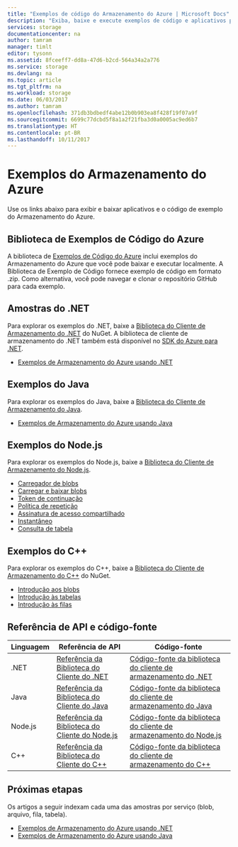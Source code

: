 ```yaml
---
title: "Exemplos de código do Armazenamento do Azure | Microsoft Docs"
description: "Exiba, baixe e execute exemplos de código e aplicativos para o Armazenamento do Azure. Descubra os exemplos de introdução aos blobs, filas, tabelas e arquivos usando as bibliotecas do cliente de armazenamento do .NET, Java, Node.js e C++."
services: storage
documentationcenter: na
author: tamram
manager: timlt
editor: tysonn
ms.assetid: 8fceeff7-dd8a-47d6-b2cd-564a34a2a776
ms.service: storage
ms.devlang: na
ms.topic: article
ms.tgt_pltfrm: na
ms.workload: storage
ms.date: 06/03/2017
ms.author: tamram
ms.openlocfilehash: 371db3bdbedf4abe12b0b903ea8f428f19f07a9f
ms.sourcegitcommit: 6699c77dcbd5f8a1a2f21fba3d0a0005ac9ed6b7
ms.translationtype: HT
ms.contentlocale: pt-BR
ms.lasthandoff: 10/11/2017
---
```

# <a name="azure-storage-samples"></a>Exemplos do Armazenamento do Azure

Use os links abaixo para exibir e baixar aplicativos e o código de exemplo do Armazenamento do Azure.

## <a name="azure-code-samples-library"></a>Biblioteca de Exemplos de Código do Azure
A biblioteca de [Exemplos de Código do Azure](https://azure.microsoft.com/documentation/samples/?service=storage) inclui exemplos do Armazenamento do Azure que você pode baixar e executar localmente. A Biblioteca de Exemplo de Código fornece exemplo de código em formato .zip. Como alternativa, você pode navegar e clonar o repositório GitHub para cada exemplo.

<!--## Getting started samples-->
<!-- after our quick starts are available, replace this link with a link to one of those. 
Had to remove this article, it refers to the VS quickstarts, and they've stopped publishing them. Robin --> 
<!--* [Get started with Azure Storage in five minutes](storage-getting-started-guide.md)
* [Visual Studio Quick Starts for Azure Storage](https://github.com/Azure/azure-storage-net/tree/master/Samples/GettingStarted/VisualStudioQuickStarts)
-->

## <a name="net-samples"></a>Amostras do .NET
Para explorar os exemplos do .NET, baixe a [Biblioteca do Cliente de Armazenamento do .NET](https://www.nuget.org/packages/WindowsAzure.Storage/) do NuGet. A biblioteca de cliente de armazenamento do .NET também está disponível no [SDK do Azure para .NET](https://azure.microsoft.com/downloads/).

* [Exemplos de Armazenamento do Azure usando .NET](storage-samples-dotnet.md)

## <a name="java-samples"></a>Exemplos do Java
Para explorar os exemplos do Java, baixe a [Biblioteca do Cliente de Armazenamento do Java](https://github.com/azure/azure-storage-java).

* [Exemplos de Armazenamento do Azure usando Java](storage-samples-java.md)

## <a name="nodejs-samples"></a>Exemplos do Node.js
Para explorar os exemplos do Node.js, baixe a [Biblioteca do Cliente de Armazenamento do Node.js](https://github.com/Azure/azure-storage-node).

* [Carregador de blobs](https://github.com/Azure/azure-storage-node/tree/master/examples/blobuploader)
* [Carregar e baixar blobs](https://github.com/Azure/azure-storage-node/blob/master/examples/samples/blobuploaddownloadsample.js)
* [Token de continuação](https://github.com/Azure/azure-storage-node/blob/master/examples/samples/continuationsample.js)
* [Política de repetição](https://github.com/Azure/azure-storage-node/blob/master/examples/samples/retrypolicysample.js)
* [Assinatura de acesso compartilhado](https://github.com/Azure/azure-storage-node/blob/master/examples/samples/sassample.js)
* [Instantâneo](https://github.com/Azure/azure-storage-node/blob/master/examples/samples/snapshotsample.js)
* [Consulta de tabela](https://github.com/Azure/azure-storage-node/blob/master/examples/samples/tablequerysample.js)

## <a name="c-samples"></a>Exemplos do C++
Para explorar os exemplos do C++, baixe a [Biblioteca do Cliente de Armazenamento do C++](https://www.nuget.org/packages/wastorage/) do NuGet.

* [Introdução aos blobs](https://github.com/Azure/azure-storage-cpp/tree/master/Microsoft.WindowsAzure.Storage/samples/BlobsGettingStarted)
* [Introdução às tabelas](https://github.com/Azure/azure-storage-cpp/tree/master/Microsoft.WindowsAzure.Storage/samples/TablesGettingStarted)
* [Introdução às filas](https://github.com/Azure/azure-storage-cpp/tree/master/Microsoft.WindowsAzure.Storage/samples/QueuesGettingStarted)

## <a name="api-reference-and-source-code"></a>Referência de API e código-fonte

| Linguagem | Referência de API | Código-fonte |
|----------|---------------|-------------|
| .NET | [Referência da Biblioteca do Cliente do .NET](https://msdn.microsoft.com/library/azure/mt347887.aspx) | [Código-fonte da biblioteca do cliente de armazenamento do .NET](https://github.com/Azure/azure-storage-net) |
| Java | [Referência da Biblioteca do Cliente do Java](https://docs.microsoft.com/java/api/overview/azure/storage) | [Código-fonte da biblioteca do cliente de armazenamento do Java](https://github.com/azure/azure-storage-java) |
| Node.js | [Referência da Biblioteca do Cliente do Node.js](http://azure.github.io/azure-storage-node) | [Código-fonte da biblioteca do cliente de armazenamento do Node.js](https://github.com/Azure/azure-storage-node) |
| C++ | [Referência da Biblioteca do Cliente do C++](http://azure.github.io/azure-storage-cpp/) | [Código-fonte da biblioteca do cliente de armazenamento do C++](https://github.com/Azure/azure-storage-cpp)|

## <a name="next-steps"></a>Próximas etapas

Os artigos a seguir indexam cada uma das amostras por serviço (blob, arquivo, fila, tabela).

* [Exemplos de Armazenamento do Azure usando .NET](storage-samples-dotnet.md)
* [Exemplos de Armazenamento do Azure usando Java](storage-samples-java.md)